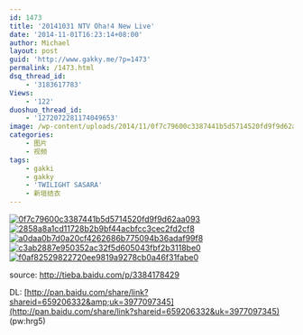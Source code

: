 ```yaml
---
id: 1473
title: '20141031 NTV Oha!4 New Live'
date: '2014-11-01T16:23:14+08:00'
author: Michael
layout: post
guid: 'http://www.gakky.me/?p=1473'
permalink: /1473.html
dsq_thread_id:
    - '3183617783'
Views:
    - '122'
duoshuo_thread_id:
    - '1272072281174049653'
image: /wp-content/uploads/2014/11/0f7c79600c3387441b5d5714520fd9f9d62aa093.jpg
categories:
    - 图片
    - 视频
tags:
    - gakki
    - gakky
    - 'TWILIGHT SASARA'
    - 新垣结衣
---
```


[![0f7c79600c3387441b5d5714520fd9f9d62aa093](http://www.yui-aragaki.org/wp-content/uploads/2014/11/0f7c79600c3387441b5d5714520fd9f9d62aa093.jpg)](http://www.yui-aragaki.org/wp-content/uploads/2014/11/0f7c79600c3387441b5d5714520fd9f9d62aa093.jpg "0f7c79600c3387441b5d5714520fd9f9d62aa093") [![2858a8a1cd11728b2b9bf44acbfcc3cec2fd2cf8](http://www.yui-aragaki.org/wp-content/uploads/2014/11/2858a8a1cd11728b2b9bf44acbfcc3cec2fd2cf8.jpg)](http://www.yui-aragaki.org/wp-content/uploads/2014/11/2858a8a1cd11728b2b9bf44acbfcc3cec2fd2cf8.jpg "2858a8a1cd11728b2b9bf44acbfcc3cec2fd2cf8") [![a0daa0b7d0a20cf4262686b775094b36adaf99f8](http://www.yui-aragaki.org/wp-content/uploads/2014/11/a0daa0b7d0a20cf4262686b775094b36adaf99f8.jpg)](http://www.yui-aragaki.org/wp-content/uploads/2014/11/a0daa0b7d0a20cf4262686b775094b36adaf99f8.jpg "a0daa0b7d0a20cf4262686b775094b36adaf99f8") [![c3ab2887e950352ac32f5d605043fbf2b3118be0](http://www.yui-aragaki.org/wp-content/uploads/2014/11/c3ab2887e950352ac32f5d605043fbf2b3118be0.jpg)](http://www.yui-aragaki.org/wp-content/uploads/2014/11/c3ab2887e950352ac32f5d605043fbf2b3118be0.jpg "c3ab2887e950352ac32f5d605043fbf2b3118be0") [![f0af82529822720ee9819a9278cb0a46f31fabe0](http://www.yui-aragaki.org/wp-content/uploads/2014/11/f0af82529822720ee9819a9278cb0a46f31fabe0.jpg)](http://www.yui-aragaki.org/wp-content/uploads/2014/11/f0af82529822720ee9819a9278cb0a46f31fabe0.jpg "f0af82529822720ee9819a9278cb0a46f31fabe0")

source: <http://tieba.baidu.com/p/3384178429>

DL: [http://pan.baidu.com/share/link?shareid=659206332&amp;uk=3977097345](http://pan.baidu.com/share/link?shareid=659206332&uk=3977097345) (pw:hrg5)